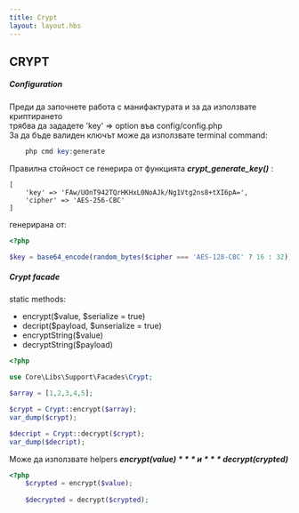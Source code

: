 ```yaml
---
title: Crypt
layout: layout.hbs
---
```

CRYPT
------
##### Configuration
Преди да започнете работа с манифактурата и за да използвате криптирането  
трябва да зададете 'key' => option във config/config.php  
За да бъде валиден ключът може да използвате terminal command: 
```php
    php cmd key:generate
```

Правилна стойност се генерира от функцията ***crypt_generate_key()*** :
```
[
    'key' => 'FAw/UOnT942TQrHKHxL0NoAJk/Ng1Vtg2ns8+tXI6pA=',
    'cipher' => 'AES-256-CBC'
]
```
генерирана от: 
```php
<?php

$key = base64_encode(random_bytes($cipher === 'AES-128-CBC' ? 16 : 32));

```

##### Crypt facade

static methods:

* encrypt($value, $serialize = true)
* decript($payload, $unserialize = true)
* encryptString($value)
* decryptString($payload)

```php
<?php

use Core\Libs\Support\Facades\Crypt;

$array = [1,2,3,4,5];

$crypt = Crypt::encrypt($array);
var_dump($crypt);

$decript = Crypt::decrypt($crypt);
var_dump($decript);

```

Може да използвате helpers ***encrypt($value)*** и ***decrypt($crypted)***

```php
<?php
    $crypted = encrypt($value);
    
    $decrypted = decrypt($crypted);
```
